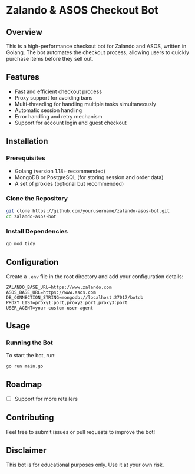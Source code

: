 # Zalando & ASOS Checkout Bot

## Overview
This is a high-performance checkout bot for Zalando and ASOS, written in Golang. The bot automates the checkout process, allowing users to quickly purchase items before they sell out.

## Features
- Fast and efficient checkout process
- Proxy support for avoiding bans
- Multi-threading for handling multiple tasks simultaneously
- Automatic session handling
- Error handling and retry mechanism
- Support for account login and guest checkout

## Installation

### Prerequisites
- Golang (version 1.18+ recommended)
- MongoDB or PostgreSQL (for storing session and order data)
- A set of proxies (optional but recommended)

### Clone the Repository
```sh
git clone https://github.com/yourusername/zalando-asos-bot.git
cd zalando-asos-bot
```

### Install Dependencies
```sh
go mod tidy
```

## Configuration
Create a `.env` file in the root directory and add your configuration details:
```env
ZALANDO_BASE_URL=https://www.zalando.com
ASOS_BASE_URL=https://www.asos.com
DB_CONNECTION_STRING=mongodb://localhost:27017/botdb
PROXY_LIST=proxy1:port,proxy2:port,proxy3:port
USER_AGENT=your-custom-user-agent
```

## Usage
### Running the Bot
To start the bot, run:
```sh
go run main.go
```

## Roadmap
- [ ] Support for more retailers

## Contributing
Feel free to submit issues or pull requests to improve the bot!

## Disclaimer
This bot is for educational purposes only. Use it at your own risk.
